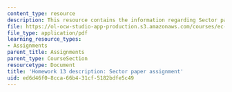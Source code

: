 ```yaml
---
content_type: resource
description: This resource contains the information regarding Sector paper assignment.
file: https://ol-ocw-studio-app-production.s3.amazonaws.com/courses/ec-701j-d-lab-i-development-fall-2009/ed6d46f08cca66b431cf5182bdfe5c49_MITEC_701JF09_hw13.pdf
file_type: application/pdf
learning_resource_types:
- Assignments
parent_title: Assignments
parent_type: CourseSection
resourcetype: Document
title: 'Homework 13 description: Sector paper assignment'
uid: ed6d46f0-8cca-66b4-31cf-5182bdfe5c49
---
```

